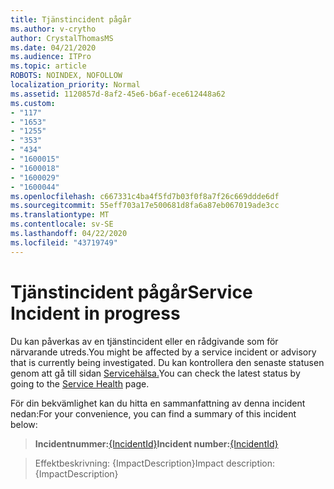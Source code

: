 ```yaml
---
title: Tjänstincident pågår
ms.author: v-crytho
author: CrystalThomasMS
ms.date: 04/21/2020
ms.audience: ITPro
ms.topic: article
ROBOTS: NOINDEX, NOFOLLOW
localization_priority: Normal
ms.assetid: 1120857d-8af2-45e6-b6af-ece612448a62
ms.custom:
- "117"
- "1653"
- "1255"
- "353"
- "434"
- "1600015"
- "1600018"
- "1600029"
- "1600044"
ms.openlocfilehash: c667331c4ba4f5fd7b03f0f8a7f26c669ddde6df
ms.sourcegitcommit: 55eff703a17e500681d8fa6a87eb067019ade3cc
ms.translationtype: MT
ms.contentlocale: sv-SE
ms.lasthandoff: 04/22/2020
ms.locfileid: "43719749"
---
```

# <a name="service-incident-in-progress"></a><span data-ttu-id="06adf-102">Tjänstincident pågår</span><span class="sxs-lookup"><span data-stu-id="06adf-102">Service Incident in progress</span></span>

<span data-ttu-id="06adf-103">Du kan påverkas av en tjänstincident eller en rådgivande som för närvarande utreds.</span><span class="sxs-lookup"><span data-stu-id="06adf-103">You might be affected by a service incident or advisory that is currently being investigated.</span></span> <span data-ttu-id="06adf-104">Du kan kontrollera den senaste statusen genom att gå till sidan [Servicehälsa.](https://admin.microsoft.com/adminportal/home#/servicehealth)</span><span class="sxs-lookup"><span data-stu-id="06adf-104">You can check the latest status by going to the [Service Health](https://admin.microsoft.com/adminportal/home#/servicehealth) page.</span></span>
  
<span data-ttu-id="06adf-105">För din bekvämlighet kan du hitta en sammanfattning av denna incident nedan:</span><span class="sxs-lookup"><span data-stu-id="06adf-105">For your convenience, you can find a summary of this incident below:</span></span>
  
> <span data-ttu-id="06adf-106">**Incidentnummer:**[{IncidentId}](https://admin.microsoft.com/adminportal/home#/servicehealth)</span><span class="sxs-lookup"><span data-stu-id="06adf-106">**Incident number:**[{IncidentId}](https://admin.microsoft.com/adminportal/home#/servicehealth)</span></span>
    
> <span data-ttu-id="06adf-107">Effektbeskrivning: {ImpactDescription}</span><span class="sxs-lookup"><span data-stu-id="06adf-107">Impact description: {ImpactDescription}</span></span>
